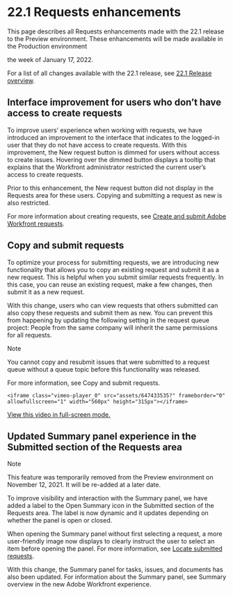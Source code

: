 

# 22.1 Requests enhancements

This page describes all Requests enhancements made with the 22.1 release to the Preview environment. These enhancements will be made available in the Production environment 

<!--
<MadCap:conditionalText data-mc-conditions="QuicksilverOrClassic.Draft mode">
in January 2022
</MadCap:conditionalText>
-->

the week of January 17, 2022.

For a list of all changes available with the 22.1 release, see [22.1 Release overview](../../../product-announcements/product-releases/22.1-release-activity/22-1-release-overview.md).

## Interface improvement for users who don’t have access to create requests

To improve users’ experience when working with requests, we have introduced an improvement to the interface that indicates to the logged-in user that they do not have access to create requests. With this improvement, the New request button is dimmed for users without access to create issues. Hovering over the dimmed button displays a tooltip that explains that the Workfront administrator restricted the current user’s access to create requests.

Prior to this enhancement, the New request button did not display in the Requests area for these users. Copying and submitting a request as new is also restricted.

For more information about creating requests, see [Create and submit Adobe Workfront requests](../../../manage-work/requests/create-requests/create-submit-requests.md).

## Copy and submit requests

To optimize your process for submitting requests, we are introducing new functionality that allows you to copy an existing request and submit it as a new request. This is helpful when you submit similar requests frequently. In this case, you can reuse an existing request, make a few changes, then submit it as a new request.

With this change, users who can view requests that others submitted can also copy these requests and submit them as new. You can prevent this from happening by updating the following setting in the request queue project:&nbsp;People from the same company will inherit the same permissions for all requests.

>[!NOTE]
>
>You cannot copy and resubmit issues that were submitted to a request queue without a queue topic before this functionality was released.

For more information, see Copy and submit requests.

```<iframe class="vimeo-player_0" src="assets/647433535?" frameborder="0" allowfullscreen="1" width="560px" height="315px"></iframe>```

[View this video in full-screen mode.](https://vimeo.com/647433535/32c681ac04)

## Updated Summary panel experience in the Submitted section of the Requests area

>[!NOTE]
>
>This feature was temporarily removed from the Preview environment on November 12, 2021. It will be re-added at a later date.

To improve visibility and interaction with the Summary panel, we have added a label to the Open Summary icon in the Submitted section of the Requests area. The label is now dynamic and it updates depending on whether the panel is open or closed.

When opening the Summary panel without first selecting a request, a more user-friendly image now displays to clearly instruct the user to select an item before opening the panel. For more information, see [Locate submitted requests](../../../manage-work/requests/create-requests/locate-submitted-requests.md).

With this change, the Summary panel for tasks, issues, and documents has also been updated. For information about the Summary panel, see Summary overview in the new Adobe Workfront experience.
